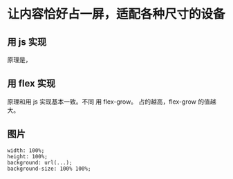 # 让内容恰好占一屏，适配各种尺寸的设备
## 用 js 实现
原理是，

## 用 flex 实现
原理和用 js 实现基本一致。不同
用 flex-grow。 占的越高，flex-grow 的值越大。

## 图片
```
width: 100%;
height: 100%;
background: url(...);
background-size: 100% 100%;
```

